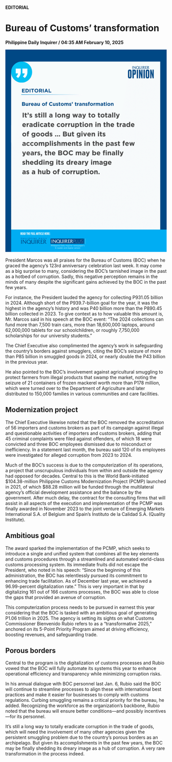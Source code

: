 **EDITORIAL**

# Bureau of Customs’ transformation

****Philippine Daily Inquirer / 04:35 AM February 10, 2025****

![Image](https://raw.githubusercontent.com/github-jl14/scrapy_api/refs/heads/main/images/editorial02102025.png)

President Marcos was all praises for the Bureau of Customs (BOC) when he graced the agency’s 123rd anniversary celebration last week. It may come as a big surprise to many, considering the BOC’s tarnished image in the past as a hotbed of corruption. Sadly, this negative perception remains in the minds of many despite the significant gains achieved by the BOC in the past few years.

For instance, the President lauded the agency for collecting P931.05 billion in 2024. Although short of the P939.7-billion goal for the year, it was the highest in the agency’s history and was P40 billion more than the P890.45 billion collected in 2023. To give context as to how valuable this amount is, Mr. Marcos said in his speech at the BOC event: “The 2024 collections can fund more than 7,500 train cars, more than 18,600,000 laptops, around 62,000,000 tablets for our schoolchildren, or roughly 7,750,000 scholarships for our university students.”

The Chief Executive also complimented the agency’s work in safeguarding the country’s borders against smugglers, citing the BOC’s seizure of more than P85 billion in smuggled goods in 2024, or nearly double the P43 billion in the previous year.

He also pointed to the BOC’s involvement against agricultural smuggling to protect farmers from illegal products that swamp the market, noting the seizure of 21 containers of frozen mackerel worth more than P178 million, which were turned over to the Department of Agriculture and later distributed to 150,000 families in various communities and care facilities.

## Modernization project

The Chief Executive likewise noted that the BOC removed the accreditation of 56 importers and customs brokers as part of its campaign against illegal and questionable activities of importers and customs brokers, adding that 45 criminal complaints were filed against offenders, of which 18 were convicted and three BOC employees dismissed due to misconduct or inefficiency. In a statement last month, the bureau said 120 of its employees were investigated for alleged corruption from 2023 to 2024.

Much of the BOC’s success is due to the computerization of its operations, a project that unscrupulous individuals from within and outside the agency had opposed for decades. Central to this is the World Bank-initiated $104.38-million Philippine Customs Modernization Project (PCMP) launched in 2021, of which $88.28 million will be funded through the multilateral agency’s official development assistance and the balance by the government. After much delay, the contract for the consulting firms that will assist in all aspects of the execution and implementation of the PCMP was finally awarded in November 2023 to the joint venture of Emerging Markets International S.A. of Belgium and Spain’s Instituto de la Calidad S.A. (Quality Institute).

## Ambitious goal

The award sparked the implementation of the PCMP, which seeks to introduce a single and unified system that combines all the key elements and customs procedures through a streamlined and automated world-class customs processing system. Its immediate fruits did not escape the President, who noted in his speech: “Since the beginning of this administration, the BOC has relentlessly pursued its commitment to enhancing trade facilitation. As of December last year, we achieved a 96.99-percent digitalization rate.” This is very important in that by digitalizing 161 out of 166 customs processes, the BOC was able to close the gaps that provided an avenue of corruption.

This computerization process needs to be pursued in earnest this year considering that the BOC is tasked with an ambitious goal of generating P1.06 trillion in 2025. The agency is setting its sights on what Customs Commissioner Bienvenido Rubio refers to as a “transformative 2025,” anchored on its 5-Point Priority Program aimed at driving efficiency, boosting revenues, and safeguarding trade.

## Porous borders

Central to the program is the digitalization of customs processes and Rubio vowed that the BOC will fully automate its systems this year to enhance operational efficiency and transparency while minimizing corruption risks.

In his annual dialogue with BOC personnel last Jan. 6, Rubio said the BOC will continue to streamline processes to align these with international best practices and make it easier for businesses to comply with customs regulations. Curbing smuggling remains a critical priority for the bureau, he added. Recognizing the workforce as the organization’s backbone, Rubio noted that the bureau will ensure better conditions—and possibly incentives—for its personnel.

It’s still a long way to totally eradicate corruption in the trade of goods, which will need the involvement of many other agencies given the persistent smuggling problem due to the country’s porous borders as an archipelago. But given its accomplishments in the past few years, the BOC may be finally shedding its dreary image as a hub of corruption. A very rare transformation in the process indeed.